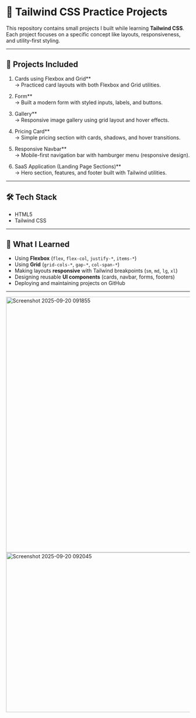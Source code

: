 # 🚀 Tailwind CSS Practice Projects

This repository contains small projects I built while learning **Tailwind CSS**.  
Each project focuses on a specific concept like layouts, responsiveness, and utility-first styling.  

---

## 📂 Projects Included

1. Cards using Flexbox and Grid**  
   → Practiced card layouts with both Flexbox and Grid utilities.  

2. Form**  
   → Built a modern form with styled inputs, labels, and buttons.  

3. Gallery**  
   → Responsive image gallery using grid layout and hover effects.  

4. Pricing Card**  
   → Simple pricing section with cards, shadows, and hover transitions.   

5. Responsive Navbar**  
   → Mobile-first navigation bar with hamburger menu (responsive design).

6. SaaS Application (Landing Page Sections)**  
   → Hero section, features, and footer built with Tailwind utilities. 

---

## 🛠️ Tech Stack
- HTML5
- Tailwind CSS 

---

## 🌟 What I Learned
- Using **Flexbox** (`flex`, `flex-col`, `justify-*`, `items-*`)  
- Using **Grid** (`grid-cols-*`, `gap-*`, `col-span-*`)  
- Making layouts **responsive** with Tailwind breakpoints (`sm`, `md`, `lg`, `xl`)  
- Designing reusable **UI components** (cards, navbar, forms, footers)  
- Deploying and maintaining projects on GitHub  

---

<img width="772" height="699" alt="Screenshot 2025-09-20 091855" src="https://github.com/user-attachments/assets/4fe5680a-407d-4575-aebc-b306277fda0f" />
<img width="775" height="437" alt="Screenshot 2025-09-20 092045" src="https://github.com/user-attachments/assets/ed3962da-0c3e-46d7-83c8-734bba944714" />

